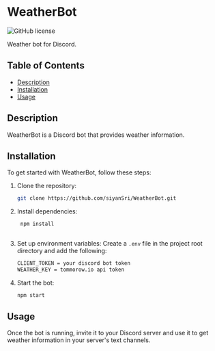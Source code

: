 ﻿
# WeatherBot

![GitHub license](https://img.shields.io/badge/license-ISC-blue.svg)

Weather bot for Discord.

## Table of Contents

- [Description](#description)
- [Installation](#installation)
- [Usage](#usage)


## Description

WeatherBot is a Discord bot that provides weather information. 

## Installation

To get started with WeatherBot, follow these steps:

1. Clone the repository:

   ```sh
   git clone https://github.com/siyanSri/WeatherBot.git
   
2. Install dependencies:

   ```sh
	npm install
  
3. Set up environment variables:
Create a `.env` file in the project root directory and add the following:
   ```sh
   CLIENT_TOKEN = your discord bot token
   WEATHER_KEY = tommorow.io api token
4. Start the bot:
   ```sh
   npm start
## Usage

Once the bot is running, invite it to your Discord server and use it to get weather information in your server's text channels.
